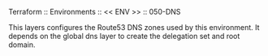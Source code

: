 Terraform :: Environments :: << ENV >> :: 050-DNS

This layers configures the Route53 DNS zones used by this environment.
It depends on the global dns layer to create the delegation set and root domain.
